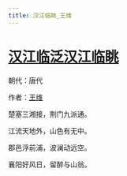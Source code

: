 ```yaml
---
title: 汉江临眺_王维
---
```


# [汉江临泛汉江临眺](http://so.gushiwen.org/view_5649.aspx)

朝代：唐代

作者：[王维](http://so.gushiwen.org/author_515.aspx)

楚塞三湘接，荆门九派通。

江流天地外，山色有无中。

郡邑浮前浦，波澜动远空。

襄阳好风日，留醉与山翁。
